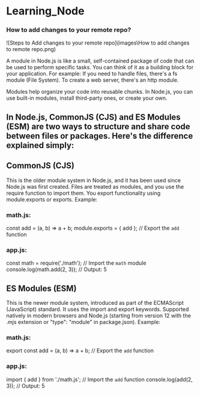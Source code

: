 # Learning_Node

### How to add changes to your remote repo?
![Steps to Add changes to your remote repo](images\How to add changes to remote repo.png)


A module in Node.js is like a small, self-contained package of code that can be used to perform specific tasks. You can think of it as a building block for your application.
For example:
If you need to handle files, there's a fs module (File System).
To create a web server, there's an http module.

Modules help organize your code into reusable chunks. In Node.js, you can use built-in modules, install third-party ones, or create your own.

## In Node.js, CommonJS (CJS) and ES Modules (ESM) are two ways to structure and share code between files or packages. Here's the difference explained simply:

## CommonJS (CJS)
This is the older module system in Node.js, and it has been used since Node.js was first created.
Files are treated as modules, and you use the require function to import them.
You export functionality using module.exports or exports.
Example:
### math.js:
const add = (a, b) => a + b;
module.exports = { add }; // Export the `add` function

### app.js:
const math = require('./math'); // Import the `math` module
console.log(math.add(2, 3)); // Output: 5

## ES Modules (ESM) 
This is the newer module system, introduced as part of the ECMAScript (JavaScript) standard.
It uses the import and export keywords.
Supported natively in modern browsers and Node.js (starting from version 12 with the .mjs extension or "type": "module" in package.json).
Example:
### math.js:
export const add = (a, b) => a + b; // Export the `add` function

### app.js:
import { add } from './math.js'; // Import the `add` function
console.log(add(2, 3)); // Output: 5